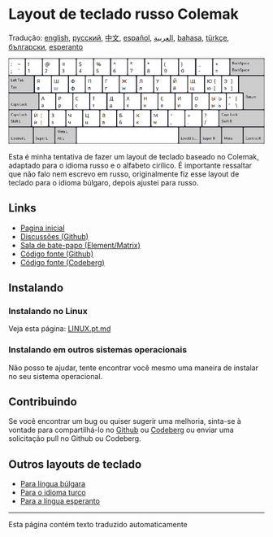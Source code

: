 # Layout de teclado russo Colemak

Tradução: [english](README.md), [русский](README.ru.md), [中文](README.zh-CN.md), [español](README.es.md), [العربية](README.ar.md), [bahasa](README.id.md), [türkçe](README.tr.md), [български](README.bg.md), [esperanto](README.eo.md)

![Visualize o Colemak Russo](./media/preview.png)

Esta é minha tentativa de fazer um layout de teclado baseado no Colemak, adaptado para o idioma russo e o alfabeto cirílico.
É importante ressaltar que não falo nem escrevo em russo, originalmente fiz esse layout de teclado para o idioma búlgaro, depois ajustei para russo.

## Links

* [Pagina inicial](https://salif.github.io/colemak-ru/)
* [Discussões (Github)](https://github.com/salif/colemak-ru/discussions)
* [Sala de bate-papo (Element/Matrix)](https://matrix.to/#/#salif-colemak:mozilla.org)
* [Código fonte (Github)](https://github.com/salif/colemak-ru)
* [Código fonte (Codeberg)](https://codeberg.org/salif/colemak-ru)

## Instalando

### Instalando no Linux

Veja esta página: [LINUX.pt.md](./LINUX.pt.md)

### Instalando em outros sistemas operacionais

Não posso te ajudar, tente encontrar você mesmo uma maneira de instalar no seu sistema operacional.

## Contribuindo

Se você encontrar um bug ou quiser sugerir uma melhoria, sinta-se à vontade para compartilhá-lo no [Github] ou [Codeberg] ou enviar uma solicitação pull no Github ou Codeberg.

[Github]: https://github.com/salif/colemak-ru/issues
[Codeberg]: https://codeberg.org/salif/colemak-ru/issues

## Outros layouts de teclado

* [Para língua búlgara](https://salif.github.io/colemak-bg/)
* [Para o idioma turco](https://salif.github.io/colemak-tr/)
* [Para a língua esperanto](https://salif.github.io/colemak-eo/)

---

Esta página contém texto traduzido automaticamente

